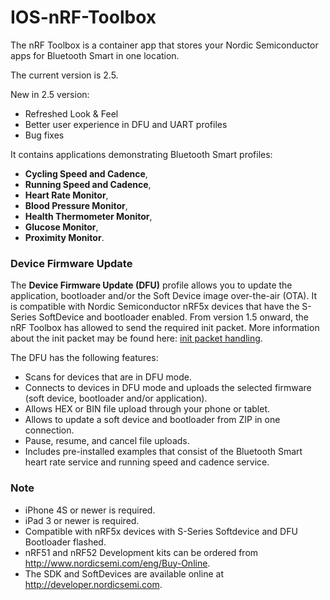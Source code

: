 # IOS-nRF-Toolbox

The nRF Toolbox is a container app that stores your Nordic Semiconductor apps for Bluetooth Smart in one location. 

The current version is 2.5. 

New in 2.5 version:
* Refreshed Look & Feel
* Better user experience in DFU and UART profiles
* Bug fixes

It contains applications demonstrating Bluetooth Smart profiles: 
* **Cycling Speed and Cadence**, 
* **Running Speed and Cadence**, 
* **Heart Rate Monitor**, 
* **Blood Pressure Monitor**, 
* **Health Thermometer Monitor**, 
* **Glucose Monitor**,
* **Proximity Monitor**. 

### Device Firmware Update

The **Device Firmware Update (DFU)** profile allows you to update the application, bootloader and/or the Soft Device image over-the-air (OTA). It is compatible with Nordic Semiconductor nRF5x devices that have the S-Series SoftDevice and bootloader enabled. From version 1.5 onward, the nRF Toolbox has allowed to send the required init packet. More information about the init packet may be found here: [init packet handling](https://github.com/NordicSemiconductor/nRF-Master-Control-Panel/tree/master/init%20packet%20handling).

The DFU has the following features:
- Scans for devices that are in DFU mode.
- Connects to devices in DFU mode and uploads the selected firmware (soft device, bootloader and/or application).
- Allows HEX or BIN file upload through your phone or tablet.
- Allows to update a soft device and bootloader from ZIP in one connection.
- Pause, resume, and cancel file uploads.
- Includes pre-installed examples that consist of the Bluetooth Smart heart rate service and running speed and cadence service.

### Note
- iPhone 4S or newer is required.
- iPad 3 or newer is required.
- Compatible with nRF5x devices with S-Series Softdevice and DFU Bootloader flashed.
- nRF51 and nRF52 Development kits can be ordered from http://www.nordicsemi.com/eng/Buy-Online.
- The SDK and SoftDevices are available online at http://developer.nordicsemi.com.
